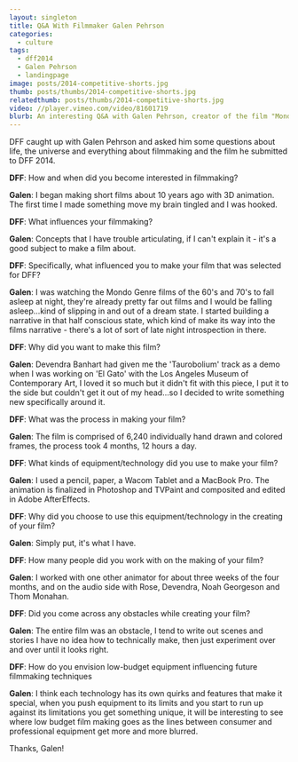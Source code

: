 ```yaml
---
layout: singleton
title: Q&A With Filmmaker Galen Pehrson
categories:
  - culture
tags:
  - dff2014
  - Galen Pehrson
  - landingpage
image: posts/2014-competitive-shorts.jpg
thumb: posts/thumbs/2014-competitive-shorts.jpg
relatedthumb: posts/thumbs/2014-competitive-shorts.jpg
video: //player.vimeo.com/video/81601719
blurb: An interesting Q&A with Galen Pehrson, creator of the film "Mondo Taurobolium".
---
```



DFF caught up with Galen Pehrson and asked him some questions about life, the universe and everything about filmmaking and the film he submitted to DFF 2014.

**DFF**: How and when did you become interested in filmmaking?

**Galen**: I began making short films about 10 years ago with 3D animation. The first time I made something move my brain tingled and I was hooked.

**DFF**: What influences your filmmaking?


**Galen**: Concepts that I have trouble articulating, if I can't explain it - it's a good subject to make a film about.

**DFF**: Specifically, what influenced you to make your film that was selected for DFF?


**Galen**: I was watching the Mondo Genre films of the 60's and 70's to fall asleep at night, they're already pretty far out films and I would be falling asleep…kind of slipping in and out of a dream state. I started building a narrative in that half conscious state, which kind of make its way into the films narrative - there's a lot of sort of late night introspection in there.

**DFF**: Why did you want to make this film?


**Galen**: Devendra Banhart had given me the 'Taurobolium' track as a demo when I was working on 'El Gato' with the Los Angeles Museum of Contemporary Art, I loved it so much but it didn't fit with this piece, I put it to the side but couldn't get it out of my head…so I decided to write something new specifically around it.

**DFF**: What was the process in making your film?


**Galen**: The film is comprised of 6,240 individually hand drawn and colored frames, the process took 4 months, 12 hours a day.

**DFF**: What kinds of equipment/technology did you use to make your film?


**Galen**: I used  a pencil, paper, a Wacom Tablet and a MacBook Pro. The animation is finalized in Photoshop and TVPaint and composited and edited in Adobe AfterEffects.

**DFF**: Why did you choose to use this equipment/technology in the creating of your film?


**Galen**: Simply put, it's what I have.

**DFF**: How many people did you work with on the making of your film?


**Galen**: I worked with one other animator for about three weeks of the four months, and on the audio side with Rose, Devendra, Noah Georgeson and Thom Monahan.

**DFF**: Did you come across any obstacles while creating your film?


**Galen**: The entire film was an obstacle, I tend to write out scenes and stories I have no idea how to technically make, then just experiment over and over until it looks right.

**DFF**: How do you envision low-budget equipment influencing future filmmaking techniques


**Galen**: I think each technology has its own quirks and features that make it special, when you push equipment to its limits and you start to run up against its limitations you get something unique, it will be interesting to see where low budget film making goes as the lines between consumer and professional equipment get more and more blurred.

Thanks, Galen!
